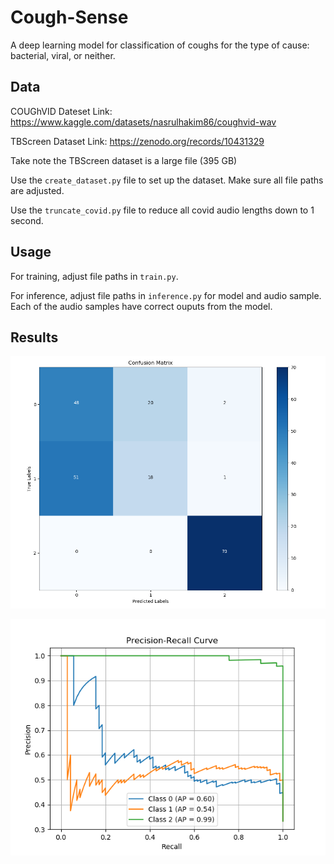 # Cough-Sense
A deep learning model for classification of coughs for the type of cause: bacterial, viral, or neither.

## Data
COUGhVID Dateset Link: https://www.kaggle.com/datasets/nasrulhakim86/coughvid-wav

TBScreen Dataset Link: https://zenodo.org/records/10431329

Take note the TBScreen dataset is a large file (395 GB)

Use the `create_dataset.py` file to set up the dataset. Make sure all file paths are adjusted. 

Use the `truncate_covid.py` file to reduce all covid audio lengths down to 1 second.

## Usage
For training, adjust file paths in `train.py`. 

For inference, adjust file paths in `inference.py` for model and audio sample. Each of the audio samples have correct ouputs from the model.

## Results

![Alt text](figures/confusion_matrix.png)

![Alt text](figures/results1.png)
